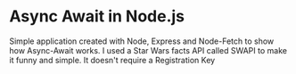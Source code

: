 # Async Await in Node.js
Simple application created with Node, Express and Node-Fetch to show how Async-Await works. 
I used a Star Wars facts API called SWAPI to make it funny and simple. 
It doesn't require a Registration Key